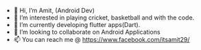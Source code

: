 - 👋 Hi, I’m Amit, (Android Dev)
- 👀 I’m interested in playing cricket, basketball and with the code.
- 🌱 I’m currently developing flutter apps(Dart).
- 💞️ I’m looking to collaborate on Android Applications
- 📫 You can reach me @ https://www.facebook.com/itsamit29/
